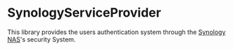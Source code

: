 SynologyServiceProvider
====================

This library provides the users authentication system through the [Synology NAS][1]'s security System.

[1]: http://www.synology.com/
